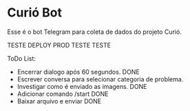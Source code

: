 # Curió Bot
Esse é o bot Telegram para coleta de dados do projeto Curió. 

TESTE DEPLOY PROD
TESTE TESTE 
 
ToDo List:
* Encerrar dialogo após 60 segundos. DONE
* Escrever conversa para selecionar categoria de problema.
* Investigar como é enviado as imagens. DONE
* Adicionar comando /start DONE
* Baixar arquivo e enviar DONE